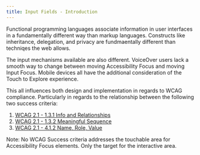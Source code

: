 ```yaml
---
title: Input Fields - Introduction
---
```

Functional programming languages associate information in user interfaces in a fundamentally different way than markup languages. Constructs like inheritance, delegation, and privacy are fundmaentally different than techniqes the web allows.

The input mechanisms available are also different. VoiceOver users lack a smooth way to change between moving Accessibility Focus and moving Input Focus. Mobile devices all have the additional consideration of the Touch to Explore experience.

This all influences both design and implementation in regards to WCAG compliance. Particularly in regards to the relationship between the following two success criteria:

1. [WCAG 2.1 - 1.3.1 Info and Relationships](https://www.w3.org/WAI/WCAG21/Understanding/info-and-relationships.html)
2. [WCAG 2.1 - 1.3.2 Meaningful Sequence](https://www.w3.org/WAI/WCAG21/Understanding/meaningful-sequence.html)
3. [WCAG 2.1 - 4.1.2 Name, Role, Value](https://www.w3.org/TR/WCAG21/#name-role-value)

Note: No WCAG Success criteria addresses the touchable area for Accessibility Focus elements. Only the target for the interactive area.